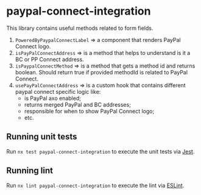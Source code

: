 # paypal-connect-integration

This library contains useful methods related to form fields.
1. `PoweredByPaypalConnectLabel` => a component that renders PayPal Connect logo.
2. `isPayPalConnectAddress` => is a method that helps to understand is it a BC or PP Connect address.
3. `isPaypalConnectMethod` => is a method that gets a method id and returns boolean. Should return true if provided methodId is related to PayPal Connect.
4. `usePayPalConnectAddress` => is a custom hook that contains different paypal connect specific logic like:
   - is PayPal axo enabled;
   - returns merged PayPal and BC addresses;
   - responsible for when to show PayPal Connect logo;
   - etc.

## Running unit tests

Run `nx test paypal-connect-integration` to execute the unit tests via [Jest](https://jestjs.io).

## Running lint

Run `nx lint paypal-connect-integration` to execute the lint via [ESLint](https://eslint.org/).
